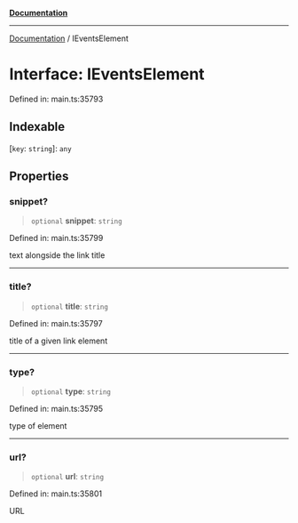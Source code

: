 [**Documentation**](../README.md)

***

[Documentation](../README.md) / IEventsElement

# Interface: IEventsElement

Defined in: main.ts:35793

## Indexable

\[`key`: `string`\]: `any`

## Properties

### snippet?

> `optional` **snippet**: `string`

Defined in: main.ts:35799

text alongside the link title

***

### title?

> `optional` **title**: `string`

Defined in: main.ts:35797

title of a given link element

***

### type?

> `optional` **type**: `string`

Defined in: main.ts:35795

type of element

***

### url?

> `optional` **url**: `string`

Defined in: main.ts:35801

URL
